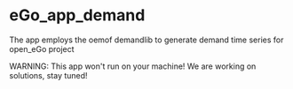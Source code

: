 # eGo_app_demand
The app employs the oemof demandlib to generate demand time series for open_eGo project

WARNING: This app won't run on your machine! We are working on solutions, stay tuned!
